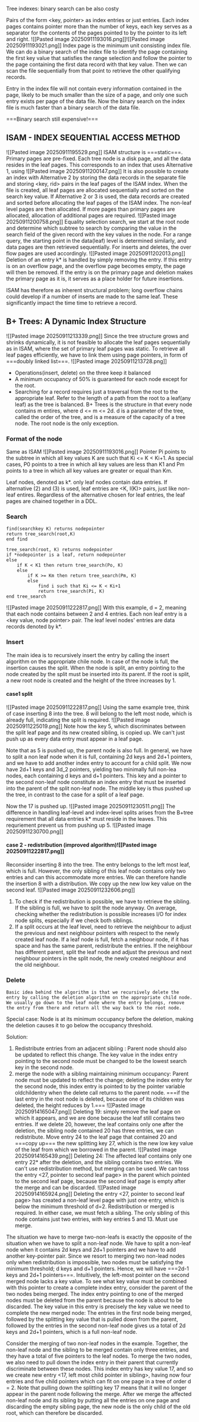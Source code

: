 Tree indexes: binary search can be also costy

Pairs of the form <key, pointer> as index entries or just entries. Each index pages contains pointer more than the number of keys, each key serves as a separator for the contents of the pages pointed to by the pointer to its left and right. ![[Pasted image 20250911193016.png]]![[Pasted image 20250911193021.png]]
Index page is the minimum unit consisting index file. 
We can do a binary search of the index file to identify the page containing the first key value that satisfies the range selection and follow the pointer to the page containing the first data record with that key value. Then we can scan the file sequentially from that point to retrieve the other qualifying records. 

Entry in the index file will not contain every information contained in the page, likely to be much smaller than the size of a page, and only one such entry exists per page of the data file. Now the binary search on the index file is much faster than a binary search of the data file.

===Binary search still expensive!===

## ISAM - INDEX SEQUENTIAL ACCESS METHOD
![[Pasted image 20250911195529.png]]
ISAM structure is ===static===. Primary pages are pre-fixed. 
Each tree node is a disk page, and all the data resides in the leaf pages. 
This corresponds to an index that uses Alternative 1, using ![[Pasted image 20250911200147.png]]
It is also possible to create an index with Alternative 2 by storing the data records in the separate file and storing <key, rid> pairs in the leaf pages of the ISAM index. When the file is created, all leaf pages are allocated sequentially and sorted on the search key value. If Alternative 2 or 3 is used, the data records are created and sorted before allocating the leaf pages of the ISAM index. The non-leaf level pages are then allocated. If more pages than primary pages are allocated, allocation of additional pages are required. ![[Pasted image 20250911200758.png]]
Equality selection search, we start at the root node and determine which subtree to search by comparing the value in the search field of the given record with the key values in the node. 
For a range query, the starting point in the data(leaf) level is determined similarly, and data pages are then retrieved sequentially. For inserts and deletes, the over flow pages are used accordingly. ![[Pasted image 20250911202013.png]]
Deletion of an entry k* is handled by simply removing the entry. If this entry is on an overflow page, and the overflow page becomes empty, the page will then be removed. If the entry is on the primary page and deletion makes the primary page as it is, it serves as a place holder for future insertions. 

ISAM has therefore as inherent structural problem; long overflow chains could develop if a number of inserts are made to the same leaf. These significantly impact the time time to retrieve a record. 

## B+ Trees: A Dynamic Index Structure
![[Pasted image 20250911213339.png]]
Since the tree structure grows and shrinks dynamically, it is not feasible to allocate the leaf pages sequentially as in ISAM, where the set of primary leaf pages was static. To retrieve all leaf pages efficiently, we have to link them using page pointers, in form of ===doubly linked list===.
![[Pasted image 20250911213728.png]]
- Operations(insert, delete) on the three keep it balanced
- A minimum occupancy of 50% is guaranteed for each node except for the root. 
- Searching for a record requires just a traversal from the root to the appropriate leaf. Refer to the length of a path from the root to a leaf(any leaf) as the tree is balanced. 
B+ Trees is the structure in that every node contains m entires, where d <= m <= 2d. d is a parameter of the tree, called the order of the tree, and is a measure of the capacity of a tree node. The root node is the only exception. 

### Format of the node
Same as ISAM ![[Pasted image 20250911193016.png]]
Pointer Pi points to the subtree in which all key values K are such that Ki <= K < Ki+1. As special cases, P0 points to a tree in which all key values are less than K1 and Pm points to a tree in which all key values are greater or equal than Km. 

Leaf nodes, denoted as k*. only leaf nodes contain data entries. 
If alternative (2) and (3) is used, leaf entries are <K, I(K)> pairs, just like non-leaf entires. Regardless of the alternative chosen for leaf entries, the leaf pages are chained together in a DDL.

### Search
```
find(searchkey K) returns nodepointer
return tree_search(root,K)
end find

tree_search(root, K) returns nodepointer
if *nodepointer is a leaf, return nodepointer
else
	if K < K1 then return tree_search(Po, K)
	else
		if K >= Km then return tree_search(Pm, K)
		else
			find i such that Ki <= K < Ki+1
			return tree_search(Pi, K)
end tree_search
```
![[Pasted image 20250911222817.png]]
With this example, d = 2, meaning that each node contains between 2 and 4 entries. Each non leaf entry is a <key value, node pointer> pair. The leaf level nodes' entries are data records denoted by k*. 

### Insert
The main idea is to recursively insert the entry by calling the insert algorithm on the appropriate chile node. In case of the node is full, the insertion causes the split. When the node is split, an entry pointing to the node created by the split must be inserted into its parent. If the root is split, a new root node is created and the height of the three increases by 1. 

#### case1 split
![[Pasted image 20250911222817.png]]
Using the same example tree, think of case inserting 8 into the tree. 8 will belong to the left most node, which is already full, indicating the split is required. ![[Pasted image 20250911225019.png]]
Note how the key 5, which discriminates between the split leaf page and its new created sibling, is copied up. We can't just push up as every data entry must appear in  a leaf page. 

Note that as 5 is pushed up, the parent node is also full. In general, we have to split a non leaf node when it is full, containing 2d keys and 2d+1 pointers, and we have to add another index entry to account for a child split. We now have 2d+1 keys and 3d_2 pointers, yielding two minimally full non-lea nodes, each containing d keys and d+1 pointers. This key and a pointer to the second non-leaf node constitute an index entry that must be inserted into the parent of the split non-leaf node. The middle key is thus pushed up the tree, in contrast to the case for a split of a leaf page. 

Now the 17 is pushed up. 
![[Pasted image 20250911230511.png]]
The difference in handling leaf-level and index-level splits arises from the B+tree requirement that all data entries k* must reside in the leaves. This requriement prevent us from pushing up 5. ![[Pasted image 20250911230700.png]]
#### case 2 - redistribution (improved algorithm)![[Pasted image 20250911222817.png]]
Reconsider inserting 8 into the tree. The entry belongs to the left most leaf, which is full. However, the only sibling of this leaf node contains only two entries and can this accommodate more entries. We can therefore handle the insertion 8 with a distribution. We copy up the new low key value on the second leaf. ![[Pasted image 20250911232606.png]]
1. To check if the redistribution is possible, we have to retrieve the sibling. If the sibling is full, we have to split the node anyway. On average, checking whether the redistribution is possible increases I/O for index node splits, especially if we check both siblings. 
2. If a split occurs at the leaf level, need to retrieve the neighbour to adjust the previous and next neighbour pointers with respect to the newly created leaf node. If a leaf node is full, fetch a neighbour node, if it has space and has the same parent, redistribute the entries. 
   If the neighbour has different parent, split the leaf node and adjust the previous and next neighbour pointers in the split node, the newly created neighbour and the old neighbour.

### Delete
	Basic idea behind the algorithm is that we recursively delete the entry by calling the deletion algorithm on the appropriate child node. We usually go down to the leaf node where the entry belongs, remove the entry from there and return all the way back to the root node. 

Special case: Node is at its minimum occupancy before the deletion, making the deletion causes it to go below the occupancy threshold. 

Solution: 
1) Redistribute entries from an adjacent sibling :
   Parent node should also be updated to reflect this change. The key value in the index entry pointing to the second node must be changed to be the lowest search key in the second node. 
2) merge the node with a sibling maintaining minimum occupancy: 
   Parent node must be updated to reflect the change; deleting the index entry for the second node, this index entry is pointed to by the pointer variable oldchildentry when the delete call returns to the parent node. ===if the last entry in the root node is deleted, because one of its children was deleted, the height reduces by 1.===
![[Pasted image 20250914165047.png]]
Deleting 19:
simply remove the leaf page on which it appears, and we are done because the leaf still contains two entries. If we delete 20, however, the leaf contains only one after the deletion, the sibling node contained 20 has three entries, we can redistribute. 
Move entry 24 to the leaf page that contained 20 and ===copy up=== the new splitting key 27, which is the new low key value of the leaf from which we borrowed in the parent. ![[Pasted image 20250914165439.png]]
Deleting 24:
The affected leaf contains only one entry 22* after the deletion, and the sibling contains two entries. We can't use redistribution method, but merging can be used. We can toss the entry <27, pointer to second leaf page> in the parent which pointed to the second leaf page, because the second leaf page is empty after the merge and can be discarded. ![[Pasted image 20250914165924.png]]
Deleting the entry <27, pointer to second leaf page> has created a non-leaf level page with just one entry, which is below the minimum threshold of d=2. Redistribution or merged is required. In either case, we must fetch a sibling. The only sibling of this node contains just two entries, with key entries 5 and 13. Must use merge. 

The situation we have to merge two-non-leafs is exactly the opposite of the situation when we have to split a non-leaf node. We have to split a non-leaf node when it contains 2d keys and 2d+1 pointers and we have to add another key-pointer pair. Since we resort to merging two non-lead nodes only when redistribution is impossible, two nodes must be satisfying the minimum threshold; d keys and d+1 pointers. Hence, we will have ===2d-1 keys and 2d+1 pointers===. Intuitively, the left-most pointer on the second merged node lacks a key value. To see what key value must be combined with this pointer to create a complete index entry, consider the parent of the two nodes being merged. The index entry pointing to one of the merged nodes must be deleted from the parent because the node is about to be discarded. The key value in this entry is precisely the key value we need to complete the new merged node: The entries in the first node being merged, followed by the splitting key value that is pulled down from the parent, followed by the entries in the second non-leaf node gives us a total of 2d keys and 2d+1 pointers, which is a full non-leaf node. 

Consider the merging of two non-leaf nodes in the example. Together, the non-leaf node and the sibling to be merged contain only three entries, and they have a total of five pointers to the leaf nodes. To merge the two nodes, we also need to pull down the index entry in their parent that currently discriminate between these nodes. This index entry has key value 17, and so we create new entry <17, left most child pointer in sibling>, having now four entries and five child pointers which can fit on one page in a tree of order d = 2. Note that pulling down the splitting key 17 means that it will no longer appear in the parent node following the merge. After we merge the affected non-leaf node and its sibling by putting all the entries on one page and discarding the empty sibling page, the new node is the only child of the old root, which can therefore be discarded. 

